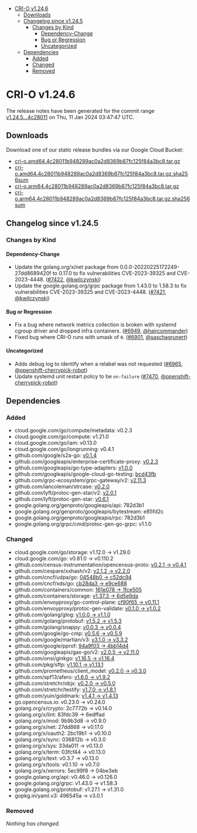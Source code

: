 - [CRI-O v1.24.6](#cri-o-v1246)
  - [Downloads](#downloads)
  - [Changelog since v1.24.5](#changelog-since-v1245)
    - [Changes by Kind](#changes-by-kind)
      - [Dependency-Change](#dependency-change)
      - [Bug or Regression](#bug-or-regression)
      - [Uncategorized](#uncategorized)
  - [Dependencies](#dependencies)
    - [Added](#added)
    - [Changed](#changed)
    - [Removed](#removed)

# CRI-O v1.24.6

The release notes have been generated for the commit range
[v1.24.5...4c28011](https://github.com/cri-o/cri-o/compare/v1.24.5...4c28011b948289ac0a2d8369b87fc125f84a3bc8) on Thu, 11 Jan 2024 03:47:47 UTC.

## Downloads

Download one of our static release bundles via our Google Cloud Bucket:

- [cri-o.amd64.4c28011b948289ac0a2d8369b87fc125f84a3bc8.tar.gz](https://storage.googleapis.com/cri-o/artifacts/cri-o.amd64.4c28011b948289ac0a2d8369b87fc125f84a3bc8.tar.gz)
- [cri-o.amd64.4c28011b948289ac0a2d8369b87fc125f84a3bc8.tar.gz.sha256sum](https://storage.googleapis.com/cri-o/artifacts/cri-o.amd64.4c28011b948289ac0a2d8369b87fc125f84a3bc8.tar.gz.sha256sum)
- [cri-o.arm64.4c28011b948289ac0a2d8369b87fc125f84a3bc8.tar.gz](https://storage.googleapis.com/cri-o/artifacts/cri-o.arm64.4c28011b948289ac0a2d8369b87fc125f84a3bc8.tar.gz)
- [cri-o.arm64.4c28011b948289ac0a2d8369b87fc125f84a3bc8.tar.gz.sha256sum](https://storage.googleapis.com/cri-o/artifacts/cri-o.arm64.4c28011b948289ac0a2d8369b87fc125f84a3bc8.tar.gz.sha256sum)

## Changelog since v1.24.5

### Changes by Kind

#### Dependency-Change
 - Update the golang.org/x/net package from 0.0.0-20220225172249-27dd8689420f to 0.17.0 to fix vulnerabilities CVE-2023-39325 and CVE-2023-4448. ([#7422](https://github.com/cri-o/cri-o/pull/7422), [@kwilczynski](https://github.com/kwilczynski))
 - Update the google.golang.org/grpc package from 1.43.0 to 1.58.3 to fix vulnerabilities CVE-2023-39325 and CVE-2023-4448. ([#7421](https://github.com/cri-o/cri-o/pull/7421), [@kwilczynski](https://github.com/kwilczynski))

#### Bug or Regression
 - Fix a bug where network metrics collection is broken with systemd cgroup driver and dropped infra containers. ([#6949](https://github.com/cri-o/cri-o/pull/6949), [@haircommander](https://github.com/haircommander))
 - Fixed bug where CRI-O runs with umask of `0`. ([#6901](https://github.com/cri-o/cri-o/pull/6901), [@saschagrunert](https://github.com/saschagrunert))

#### Uncategorized
 - Adds debug log to identify when a relabel was not requested ([#6965](https://github.com/cri-o/cri-o/pull/6965), [@openshift-cherrypick-robot](https://github.com/openshift-cherrypick-robot))
 - Update systemd unit restart policy to be `on-failure` ([#7470](https://github.com/cri-o/cri-o/pull/7470), [@openshift-cherrypick-robot](https://github.com/openshift-cherrypick-robot))

## Dependencies

### Added
- cloud.google.com/go/compute/metadata: v0.2.3
- cloud.google.com/go/compute: v1.21.0
- cloud.google.com/go/iam: v0.13.0
- cloud.google.com/go/longrunning: v0.4.1
- github.com/google/s2a-go: [v0.1.4](https://github.com/google/s2a-go/tree/v0.1.4)
- github.com/googleapis/enterprise-certificate-proxy: [v0.2.3](https://github.com/googleapis/enterprise-certificate-proxy/tree/v0.2.3)
- github.com/googleapis/go-type-adapters: [v1.0.0](https://github.com/googleapis/go-type-adapters/tree/v1.0.0)
- github.com/googleapis/google-cloud-go-testing: [bcd43fb](https://github.com/googleapis/google-cloud-go-testing/tree/bcd43fb)
- github.com/grpc-ecosystem/grpc-gateway/v2: [v2.11.3](https://github.com/grpc-ecosystem/grpc-gateway/v2/tree/v2.11.3)
- github.com/iancoleman/strcase: [v0.2.0](https://github.com/iancoleman/strcase/tree/v0.2.0)
- github.com/lyft/protoc-gen-star/v2: [v2.0.1](https://github.com/lyft/protoc-gen-star/v2/tree/v2.0.1)
- github.com/lyft/protoc-gen-star: [v0.6.1](https://github.com/lyft/protoc-gen-star/tree/v0.6.1)
- google.golang.org/genproto/googleapis/api: 782d3b1
- google.golang.org/genproto/googleapis/bytestream: e85fd2c
- google.golang.org/genproto/googleapis/rpc: 782d3b1
- google.golang.org/grpc/cmd/protoc-gen-go-grpc: v1.1.0

### Changed
- cloud.google.com/go/storage: v1.12.0 → v1.29.0
- cloud.google.com/go: v0.81.0 → v0.110.2
- github.com/census-instrumentation/opencensus-proto: [v0.2.1 → v0.4.1](https://github.com/census-instrumentation/opencensus-proto/compare/v0.2.1...v0.4.1)
- github.com/cespare/xxhash/v2: [v2.1.2 → v2.2.0](https://github.com/cespare/xxhash/v2/compare/v2.1.2...v2.2.0)
- github.com/cncf/udpa/go: [04548b0 → c52dc94](https://github.com/cncf/udpa/go/compare/04548b0...c52dc94)
- github.com/cncf/xds/go: [cb28da3 → e9ce688](https://github.com/cncf/xds/go/compare/cb28da3...e9ce688)
- github.com/containers/common: [161e078 → 1fce505](https://github.com/containers/common/compare/161e078...1fce505)
- github.com/containers/storage: [v1.37.3 → 6d5e9da](https://github.com/containers/storage/compare/v1.37.3...6d5e9da)
- github.com/envoyproxy/go-control-plane: [cf90f65 → v0.11.1](https://github.com/envoyproxy/go-control-plane/compare/cf90f65...v0.11.1)
- github.com/envoyproxy/protoc-gen-validate: [v0.1.0 → v1.0.2](https://github.com/envoyproxy/protoc-gen-validate/compare/v0.1.0...v1.0.2)
- github.com/golang/glog: [v1.0.0 → v1.1.0](https://github.com/golang/glog/compare/v1.0.0...v1.1.0)
- github.com/golang/protobuf: [v1.5.2 → v1.5.3](https://github.com/golang/protobuf/compare/v1.5.2...v1.5.3)
- github.com/golang/snappy: [v0.0.3 → v0.0.4](https://github.com/golang/snappy/compare/v0.0.3...v0.0.4)
- github.com/google/go-cmp: [v0.5.6 → v0.5.9](https://github.com/google/go-cmp/compare/v0.5.6...v0.5.9)
- github.com/google/martian/v3: [v3.1.0 → v3.3.2](https://github.com/google/martian/v3/compare/v3.1.0...v3.3.2)
- github.com/google/pprof: [94a9f03 → 4bb14d4](https://github.com/google/pprof/compare/94a9f03...4bb14d4)
- github.com/googleapis/gax-go/v2: [v2.0.5 → v2.11.0](https://github.com/googleapis/gax-go/v2/compare/v2.0.5...v2.11.0)
- github.com/onsi/ginkgo: [v1.16.5 → v1.16.4](https://github.com/onsi/ginkgo/compare/v1.16.5...v1.16.4)
- github.com/pkg/sftp: [v1.10.1 → v1.13.1](https://github.com/pkg/sftp/compare/v1.10.1...v1.13.1)
- github.com/prometheus/client_model: [v0.2.0 → v0.3.0](https://github.com/prometheus/client_model/compare/v0.2.0...v0.3.0)
- github.com/spf13/afero: [v1.6.0 → v1.9.2](https://github.com/spf13/afero/compare/v1.6.0...v1.9.2)
- github.com/stretchr/objx: [v0.2.0 → v0.5.0](https://github.com/stretchr/objx/compare/v0.2.0...v0.5.0)
- github.com/stretchr/testify: [v1.7.0 → v1.8.1](https://github.com/stretchr/testify/compare/v1.7.0...v1.8.1)
- github.com/yuin/goldmark: [v1.4.1 → v1.4.13](https://github.com/yuin/goldmark/compare/v1.4.1...v1.4.13)
- go.opencensus.io: v0.23.0 → v0.24.0
- golang.org/x/crypto: 2c7772b → v0.14.0
- golang.org/x/lint: 83fdc39 → 6edffad
- golang.org/x/mod: 9b9b3d8 → v0.9.0
- golang.org/x/net: 27dd868 → v0.17.0
- golang.org/x/oauth2: 2bc19b1 → v0.10.0
- golang.org/x/sync: 036812b → v0.3.0
- golang.org/x/sys: 33da011 → v0.13.0
- golang.org/x/term: 03fcf44 → v0.13.0
- golang.org/x/text: v0.3.7 → v0.13.0
- golang.org/x/tools: v0.1.10 → v0.7.0
- golang.org/x/xerrors: 5ec99f8 → 04be3eb
- google.golang.org/api: v0.46.0 → v0.126.0
- google.golang.org/grpc: v1.43.0 → v1.58.3
- google.golang.org/protobuf: v1.27.1 → v1.31.0
- gopkg.in/yaml.v3: 496545a → v3.0.1

### Removed
_Nothing has changed._
